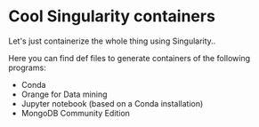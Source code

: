 # Cool Singularity containers
Let's just containerize the whole thing using Singularity..

Here you can find def files to generate containers of the following programs:

- Conda
- Orange for Data mining
- Jupyter notebook (based on a Conda installation)
- MongoDB Community Edition

